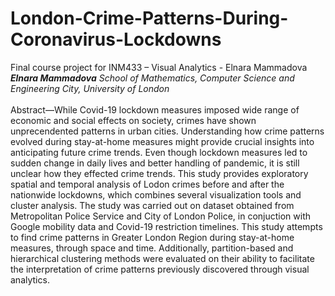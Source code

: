 # London-Crime-Patterns-During-Coronavirus-Lockdowns
Final course project for INM433 – Visual Analytics - Elnara Mammadova 
</br>
<b><i>Elnara Mammadova</i></b>
<i>School of Mathematics, Computer Science and Engineering City, University of London</i>
</br>
</br>
Abstract—While Covid-19 lockdown measures imposed wide range of economic and social effects on society, crimes have shown unprecendented patterns in urban cities. Understanding how crime patterns evolved during stay-at-home measures might provide crucial insights into anticipating future crime trends. Even though lockdown measures led to sudden change in daily lives and better handling of pandemic, it is still unclear how they effected crime trends. This study provides exploratory spatial and temporal analysis of Lodon crimes before and after the nationwide lockdowns, which combines several visualization tools and cluster analysis. The study was carried out on dataset obtained from Metropolitan Police Service and City of London Police, in conjuction with Google mobility data and Covid-19 restriction timelines. This study attempts to find crime patterns in Greater London Region during stay-at-home measures, through space and time. Additionally, partition-based and hierarchical clustering methods were evaluated on their ability to facilitate the interpretation of crime patterns previously discovered through visual analytics.
